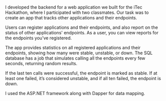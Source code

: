 I developed the backend for a web application we built for the iTec Hackathon, where I participated with two classmates. Our task was to create an app that tracks other applications and their endpoints.

Users can register applications and their endpoints, and also report on the status of other applications' endpoints. As a user, you can view reports for the endpoints you’ve registered.

The app provides statistics on all registered applications and their endpoints, showing how many were stable, unstable, or down. The SQL database has a job that simulates calling all the endpoints every few seconds, returning random results.

If the last ten calls were successful, the endpoint is marked as stable. If at least one failed, it’s considered unstable, and if all ten failed, the endpoint is down.

I used the ASP.NET framework along with Dapper for data mapping.
